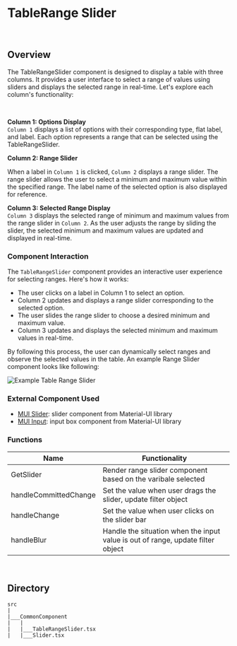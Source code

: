 # TableRange Slider

&nbsp;

## Overview
The TableRangeSlider component is designed to display a table with three columns. It provides a user interface to select a range of values using sliders and displays the selected range in real-time. Let's explore each column's functionality:

&nbsp;

**Column 1: Options Display**<br>
```Column 1``` displays a list of options with their corresponding type, flat label, and label. Each option represents a range that can be selected using the TableRangeSlider.


**Column 2: Range Slider**<br>

When a label in ```Column 1``` is clicked, ```Column 2``` displays a range slider. 
The range slider allows the user to select a minimum and maximum value within the specified range. The label name of the selected option is also displayed for reference.

**Column 3: Selected Range Display**<br>
```Column 3``` displays the selected range of minimum and maximum values from the range slider in ```Column 2```. As the user adjusts the range by sliding the slider, the selected minimum and maximum values are updated and displayed in real-time.<br>


### Component Interaction
The ```TableRangeSlider``` component provides an interactive user experience for selecting ranges. 
Here's how it works:
<br>
- The user clicks on a label in Column 1 to select an option.
- Column 2 updates and displays a range slider corresponding to the selected option.
- The user slides the range slider to choose a desired minimum and maximum value.
- Column 3 updates and displays the selected minimum and maximum values in real-time.

By following this process, the user can dynamically select ranges and observe the selected values in the table.
An example Range Slider component looks like following: 

![Example Table Range Slider](./tableRangeSlider.png)


### External Component Used 
- [MUI Slider](https://mui.com/material-ui/api/slider/): slider component from Material-UI library
- [MUI Input](https://mui.com/material-ui/api/input/): input box component from Material-UI library


### Functions
|  Name     |   Functionality  |
| -------   |  --------------- |
|  GetSlider                |   Render range slider component based on the varibale selected       |
|  handleCommittedChange    |   Set the value when user drags the slider, update filter object |
|  handleChange             |   Set the value when user clicks on the slider bar  |
|  handleBlur               |   Handle the situation when the input value is out of range, update filter object |

&nbsp;


## Directory
```
src
|
|___CommonComponent
|   |
|   |___TableRangeSlider.tsx
|   |___Slider.tsx

```




